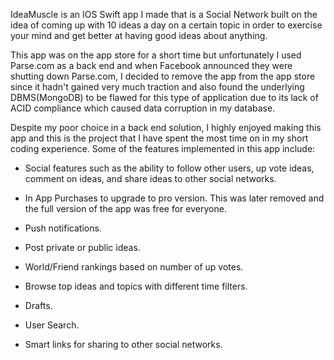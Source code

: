 IdeaMuscle is an IOS Swift app I made that is a Social Network built on the idea of coming up with 10 ideas a day on a certain topic in order to exercise your mind and get better at having good ideas about anything.

This app was on the app store for a short time but unfortunately I used Parse.com as a back end and when Facebook announced they were shutting down Parse.com, I decided to remove the app from the app store since it hadn't gained very much traction and also found the underlying DBMS(MongoDB) to be flawed for this type of application due to its lack of ACID compliance which caused data corruption in my database.

Despite my poor choice in a back end solution, I highly enjoyed making this app and this is the project that I have spent the most time on in my short coding experience.  Some of the features implemented in this app include:

* Social features such as the ability to follow other users, up vote ideas, comment on ideas, and share ideas to other social networks.

* In App Purchases to upgrade to pro version.  This was later removed and the full version of the app was free for everyone.

* Push notifications.

* Post private or public ideas.

* World/Friend rankings based on number of up votes.

* Browse top ideas and topics with different time filters.

* Drafts.

* User Search.

* Smart links for sharing to other social networks.